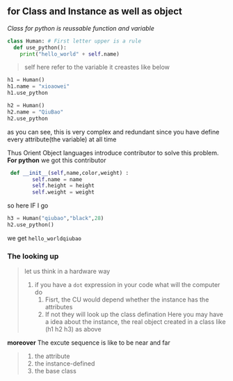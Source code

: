 ## for Class and Instance as well as object
*Class for python is reussable function and variable*

``` python
class Human: # First letter upper is a rule
  def use_python():
    print("hello_world" + self.name) 
```
> self here refer to the variable it creastes like below
``` python
h1 = Human()
h1.name = "xioaowei"
h1.use_python

```
``` python
h2 = Human()
h2.name = "QiuBao"
h2.use_python

```
as  you can see, this is very complex and redundant since you have define every attribute(the variable) at all time

Thus Orient Object languages introduce contributor to solve this problem.
**For python**
we got this contributor
```python
 def __init__(self,name,color,weight) :
        self.name = name
        self.height = height
        self.weight = weight
```
so here IF I go
```python
h3 = Human("qiubao","black",28)
h2.use_python()
```
we get `hello_worldqiubao`

### The looking up
> let us think in a hardware way
> 1. if you have a `dot` expression in your code what will the computer do
>    1. Fisrt, the CU would depend whether the instance has the attributes
>    2. If not they will look up the class defination
Here you may have a idea about the instance, the real object created in a class like (h1 h2 h3)  as above

**moreover**
The excute sequence is like to be near and far 
> 1. the attribute
> 2. the instance-defined 
> 3. the base class 
